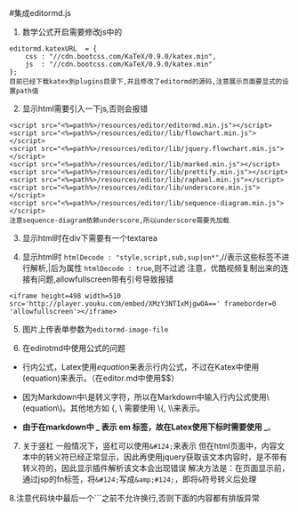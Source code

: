 #集成editormd.js
1. 数学公式开启需要修改js中的 
```
editormd.katexURL  = {
    css : "//cdn.bootcss.com/KaTeX/0.9.0/katex.min",
    js  : "//cdn.bootcss.com/KaTeX/0.9.0/katex.min"
};
目前已经下载katex到plugins目录下,并且修改了editormd的源码,注意展示页面要显式的设置path值
```
2. 显示html需要引入一下js,否则会报错
```
<script src="<%=path%>/resources/editor/editormd.min.js"></script>
<script src="<%=path%>/resources/editor/lib/flowchart.min.js"></script>
<script src="<%=path%>/resources/editor/lib/jquery.flowchart.min.js"></script>
<script src="<%=path%>/resources/editor/lib/marked.min.js"></script>
<script src="<%=path%>/resources/editor/lib/prettify.min.js"></script>
<script src="<%=path%>/resources/editor/lib/raphael.min.js"></script>
<script src="<%=path%>/resources/editor/lib/underscore.min.js"></script>
<script src="<%=path%>/resources/editor/lib/sequence-diagram.min.js"></script>
注意sequence-diagram依赖underscore,所以underscore需要先加载
```
3. 显示html时在div下需要有一个textarea

4. 显示html时
`htmlDecode : "style,script,sub,sup|on*"`,//表示这些标签不进行解析,|后为属性
`htmlDecode : true`,则不过滤
注意，优酷视频复制出来的连接有问题,allowfullscreen带有引号导致报错
```
<iframe height=498 width=510 src='http://player.youku.com/embed/XMzY3NTIxMjgwOA==' frameborder=0 'allowfullscreen'></iframe>
```
5. 图片上传表单参数为`editormd-image-file`

6. 在edirotmd中使用公式的问题
- 行内公式，Latex使用$equation$来表示行内公式，不过在Katex中使用\(equation\)来表示。（在editor.md中使用$$）

- 因为Markdown中\是转义字符，所以在Markdown中输入行内公式使用\\(equation\\)。其他地方如 \{, \\ 需要使用 \\{, \\\\来表示。

- **由于在markdown中 _ 表示 em 标签，故在Latex使用下标时需要使用 \_**。

7. 关于竖杠
一般情况下，竖杠可以使用`&#124;`来表示
但在html页面中，内容文本中的转义符已经正常显示，因此再使用jquery获取该文本内容时，是不带有转义符的，因此显示插件解析该文本会出现错误
解决方法是：在页面显示前，通过jsp的fn标签，将`&#124;`写成`&amp;#124;`，即将`&`符号转义后处理

8.注意代码块中最后一个\`\`\`之前不允许换行,否则下面的内容都有排版异常